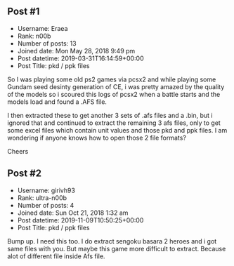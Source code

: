 ## Post #1
- Username: Eraea
- Rank: n00b
- Number of posts: 13
- Joined date: Mon May 28, 2018 9:49 pm
- Post datetime: 2019-03-31T16:14:59+00:00
- Post Title: pkd / ppk files

So I was playing some old ps2 games via pcsx2 and while playing some Gundam seed desinty generation of CE, i was pretty amazed by the quality of the models so i scoured this logs of pcsx2 when a battle starts and the models load and found a .AFS file.

I then extracted these to get another 3 sets of .afs files and a .bin, but i ignored that and continued to extract the remaining 3 afs files, only to get some excel files which contain unit values and those pkd and ppk files. I am wondering if anyone knows how to open those 2 file formats?

Cheers
## Post #2
- Username: girivh93
- Rank: ultra-n00b
- Number of posts: 4
- Joined date: Sun Oct 21, 2018 1:32 am
- Post datetime: 2019-11-09T10:50:25+00:00
- Post Title: pkd / ppk files

Bump up. I need this too. I do extract sengoku basara 2 heroes and i got same files with you. But maybe this game more difficult to extract. Because alot of different file inside Afs file.

